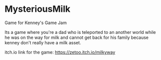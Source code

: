 # MysteriousMilk
Game for Kenney's Game Jam

Its a game where you're a dad who is teleported to an another world while he was on the way for milk
and cannot get back for his family because kenney don't really have a milk asset.

itch.io link for the game: https://zetoo.itch.io/milkyway

